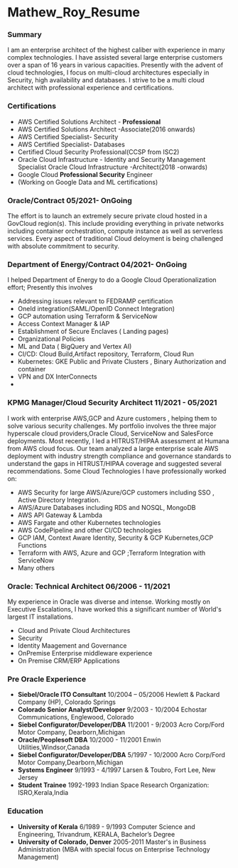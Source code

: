 # Mathew_Roy_Resume

### Summary

I am an enterprise architect of the highest caliber with experience in many complex technologies.
I have assisted several large enterprise customers over a span of 16 years in various capacities. Presently 
with the advent of cloud technologies, I focus on multi-cloud architectures especially in Security, high availability 
and databases. I strive to be a multi cloud architect with professional experience and certifications.

###  Certifications
- AWS Certified Solutions Architect - **Professional**
- AWS Certified Solutions Architect -Associate(2016 onwards)
- AWS Certified Specialist- Security
- AWS Certified Specialist- Databases
- Certified Cloud Security Professional(CCSP from ISC2)
- Oracle Cloud Infrastructure - Identity and Security Management Specialist Oracle Cloud Infrastructure -Architect(2018 -onwards)
- Google Cloud **Professional Security** Engineer
- (Working on Google Data and ML certifications)

###  Oracle/Contract 05/2021- OnGoing
The effort is to launch an extremely secure private cloud hosted in a GovCloud region(s). This include 
providing everything in private networks including container orchestration, compute instance as well as
serverless services. Every aspect of traditional Cloud deloyment is being challenged with absolute commitment 
to security.  

###  Department of Energy/Contract 04/2021- OnGoing
I helped Department of Energy to do a Google Cloud Operationalization effort; Presently this involves
- Addressing issues relevant to FEDRAMP certification
- OneId integration(SAML/OpenID Connect Integration)
- GCP automation using Terraform & ServiceNow
- Access Context Manager & IAP
- Establishment of Secure Enclaves ( Landing pages)
- Organizational Policies
- ML and Data ( BigQuery and Vertex AI)
- CI/CD: Cloud Build,Artifact repository, Terraform, Cloud Run
- Kubernetes: GKE Public and Private Clusters , Binary Authorization and container
- VPN and DX InterConnects
-  
###  KPMG Manager/Cloud Security Architect 11/2021 - 05/2021

I work with enterprise AWS,GCP and Azure customers , helping them to solve various security challenges. My portfolio involves the three major hyperscale cloud providers,Oracle Cloud, ServiceNow and SalesForce deployments. Most recently, I led a HITRUST/HIPAA assessment at Humana from AWS cloud focus. Our team analyzed a large enterprise scale AWS deployment with industry strength compliance and governance standards to understand the gaps in HITRUST/HIPAA coverage and suggested several recommendations.
Some Cloud Technologies I have professionally worked on:
- AWS Security for large AWS/Azure/GCP customers including SSO , Active Directory Integration.
- AWS/Azure Databases including RDS and NOSQL, MongoDB
- AWS API Gateway & Lambda
- AWS Fargate and other Kubernetes technologies
- AWS CodePipeline and other CI/CD technologies
- GCP IAM, Context Aware Identity, Security & GCP Kubernetes,GCP Functions
- Terraform with AWS, Azure and GCP ;Terraform Integration with ServiceNow
- Many others

###  Oracle: Technical Architect 06/2006 - 11/2021
My experience in Oracle was diverse and intense. Working mostly on Executive Escalations, I have worked this a significant number of World's largest IT 
installations.

- Cloud and Private Cloud Architectures
- Security 
- Identity Maagement and Governance
- OnPremise Enterprise middleware experience
- On Premise CRM/ERP Applications




###  Pre Oracle Experience
- **Siebel/Oracle ITO Consultant**
10/2004 – 05/2006 Hewlett & Packard Company (HP), Colorado Springs
- **Colorado Senior Analyst/Developer**
9/2003 - 10/2004 Echostar Communications, Englewood, Colorado
- **Siebel Configurator/Developer/DBA**
11/2001 - 9/2003 Acro Corp/Ford Motor Company, Dearborn,Michigan 
- **Oracle/Peoplesoft DBA**
10/2000 - 11/2001 Enwin Utilities,Windsor,Canada
- **Siebel Configurator/Developer/DBA**
5/1997 - 10/2000 Acro Corp/Ford Motor Company,Dearborn,Michigan 
- **Systems Engineer**
9/1993 - 4/1997 Larsen & Toubro, Fort Lee, New Jersey
- **Student Trainee**
1992-1993 Indian Space Research Organization: ISRO,Kerala,India

###  Education
- **University of Kerala**
6/1989 - 9/1993 Computer Science and Engineering, Trivandrum, KERALA, Bachelor’s Degree
- **University of Colorado, Denver**
2005-2011 Master's in Business Administration (MBA with special focus on Enterprise Technology Management)



